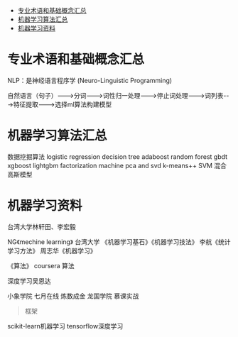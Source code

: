 

<!-- TOC -->

- [专业术语和基础概念汇总](#专业术语和基础概念汇总)
- [机器学习算法汇总](#机器学习算法汇总)
- [机器学习资料](#机器学习资料)

<!-- /TOC -->



# 专业术语和基础概念汇总

NLP：是神经语言程序学 (Neuro-Linguistic Programming)

自然语言（句子）--->分词--->词性归一处理--->停止词处理--->词列表--->特征提取--->选择ml算法构建模型



# 机器学习算法汇总

数据挖掘算法
logistic regression
decision tree
adaboost
random forest
gbdt
xgboost
lightgbm
factorization machine
pca and svd
k-means++
SVM
混合高斯模型



# 机器学习资料


台湾大学林轩田、李宏毅


NG《mechine learning》
台湾大学 《机器学习基石》《机器学习技法》
李航《统计学习方法》
周志华《机器学习》

《算法》
coursera 算法

深度学习吴恩达


小象学院
七月在线
炼数成金
龙国学院
慕课实战


> 框架

scikit-learn机器学习
tensorflow深度学习